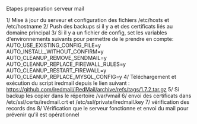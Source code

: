Etapes preparation serveur mail

1/ Mise à jour du serveur et configuration des fichiers /etc/hosts et /etc/hostname
2/ Push des backups si il y a et des certificats liés au domaine principal
3/ Si il y a un fichier de config, set les variables d'environnements suivants pour permettre de le prendre en compte:
AUTO_USE_EXISTING_CONFIG_FILE=y
AUTO_INSTALL_WITHOUT_CONFIRM=y
AUTO_CLEANUP_REMOVE_SENDMAIL=y
AUTO_CLEANUP_REPLACE_FIREWALL_RULES=y
AUTO_CLEANUP_RESTART_FIREWALL=y
AUTO_CLEANUP_REPLACE_MYSQL_CONFIG=y
4/ Téléchargement et exécution du script iredmail depuis le lien suivant :
https://github.com/iredmail/iRedMail/archive/refs/tags/1.7.2.tar.gz
5/ Si backup les copier dans le répertoire /var/vmail
6/ envoi des certificats dans /etc/ssl/certs/iredmail.crt et /etc/ssl/private/iredmail.key
7/ vérification des records dns
8/ Vérification que le serveur fonctionne et envoi du mail pour prévenir qu'il est opérationnel